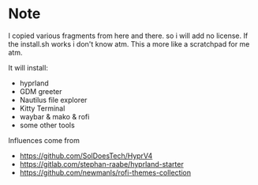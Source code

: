 # Note

I copied various fragments from here and there. so i will add no license.
If the install.sh works i don't know atm. This a more like a scratchpad for me atm.

It will install:
- hyprland
- GDM greeter
- Nautilus file explorer
- Kitty Terminal
- waybar & mako & rofi
- some other tools

Influences come from
- https://github.com/SolDoesTech/HyprV4
- https://gitlab.com/stephan-raabe/hyprland-starter
- https://github.com/newmanls/rofi-themes-collection
